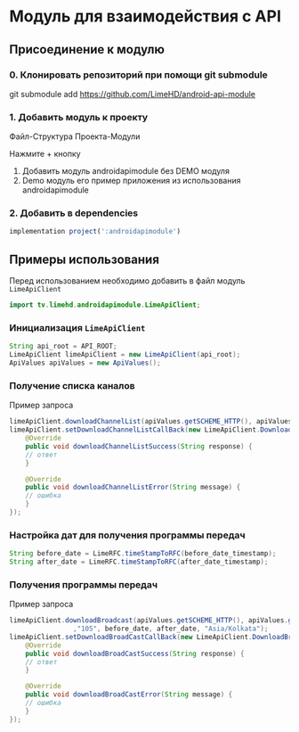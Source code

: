 # Модуль для взаимодействия с API

## Присоединение к модулю

### 0. Клонировать репозиторий при помощи git submodule

git submodule add https://github.com/LimeHD/android-api-module

### 1. Добавить модуль к проекту
Файл-Структура Проекта-Модули

Нажмите + кнопку

1. Добавить модуль androidapimodule без DEMO модуля
2. Demo модуль его пример приложения из использования androidapimodule

### 2. Добавить в dependencies

``` js
implementation project(':androidapimodule')
```

## Примеры использования
Перед использованием необходимо добавить в файл модуль `LimeApiClient`
``` java
import tv.limehd.androidapimodule.LimeApiClient;
```
### Инициализация `LimeApiClient`
```java
String api_root = API_ROOT;
LimeApiClient limeApiClient = new LimeApiClient(api_root);
ApiValues apiValues = new ApiValues();
```
### Получение списка каналов
Пример запроса
``` java
limeApiClient.downloadChannelList(apiValues.getSCHEME_HTTP(), apiValues.getURL_CHANNELS_GRECE_PATH());
limeApiClient.setDownloadChannelListCallBack(new LimeApiClient.DownloadChannelListCallBack() {
    @Override
    public void downloadChannelListSuccess(String response) {
	// ответ
    }

    @Override
    public void downloadChannelListError(String message) {
	// ошибка
    }
});
```
### Настройка дат для получения программы передач
``` java
String before_date = LimeRFC.timeStampToRFC(before_date_timestamp);
String after_date = LimeRFC.timeStampToRFC(after_date_timestamp);
```
### Получения программы передач
Пример запроса
``` java
limeApiClient.downloadBroadcast(apiValues.getSCHEME_HTTP(), apiValues.getURL_BROADCAST_PATH()
                ,"105", before_date, after_date, "Asia/Kolkata");
limeApiClient.setDownloadBroadCastCallBack(new LimeApiClient.DownloadBroadCastCallBack() {
    @Override
    public void downloadBroadCastSuccess(String response) {
	// ответ
    }

    @Override
    public void downloadBroadCastError(String message) {
	// ошибка
    }
});
